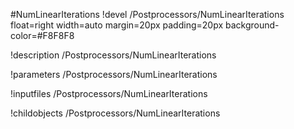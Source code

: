 <!-- MOOSE Object Documentation Stub: Remove this when content is added. -->
#NumLinearIterations
!devel /Postprocessors/NumLinearIterations float=right width=auto margin=20px padding=20px background-color=#F8F8F8

!description /Postprocessors/NumLinearIterations

!parameters /Postprocessors/NumLinearIterations

!inputfiles /Postprocessors/NumLinearIterations

!childobjects /Postprocessors/NumLinearIterations
